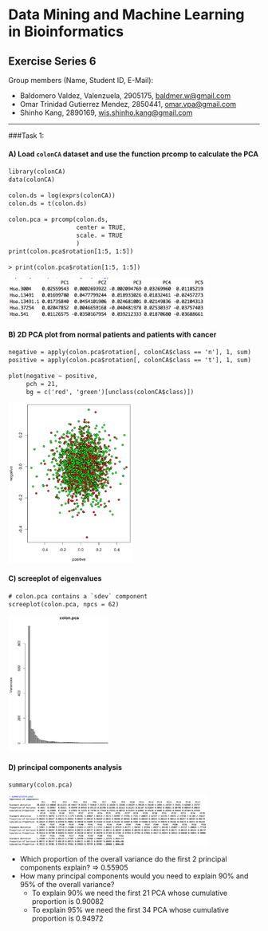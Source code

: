 # Data Mining and Machine Learning in Bioinformatics  
## Exercise Series 6

Group members (Name, Student ID, E-Mail):  

* Baldomero Valdez,  Valenzuela, 2905175, baldmer.w@gmail.com
* Omar Trinidad Gutierrez Mendez, 2850441, omar.vpa@gmail.com
* Shinho Kang, 2890169, wis.shinho.kang@gmail.com

- - -
###Task 1:	
#### A) Load `colonCA` dataset and use the function prcomp to calculate the PCA

	library(colonCA)
	data(colonCA)
	
	colon.ds = log(exprs(colonCA))
	colon.ds = t(colon.ds)
	
	colon.pca = prcomp(colon.ds,
	                   center = TRUE,
	                   scale. = TRUE
	                   )
	print(colon.pca$rotation[1:5, 1:5])
	
	> print(colon.pca$rotation[1:5, 1:5])

<img src="./1a.png" style="width: 400px;"/>

#### B) 2D PCA plot from normal patients and patients with cancer

	negative = apply(colon.pca$rotation[, colonCA$class == 'n'], 1, sum)
	positive = apply(colon.pca$rotation[, colonCA$class == 't'], 1, sum)
	
	plot(negative ~ positive,
	     pch = 21,
	     bg = c('red', 'green')[unclass(colonCA$class)])

<img src="1b.png" style="width: 250px;"/>

#### C) screeplot of eigenvalues

	# colon.pca contains a `sdev` component
	screeplot(colon.pca, npcs = 62)

<img src="1c.png" style="width: 200px;"/>

#### D) principal components analysis
	summary(colon.pca)

<img src="1d.png" style="width: 400px;"/>

* Which proportion of the overall variance do the first 2 principal components explain?  => 0.55905
* How many principal components would you need to explain 90% and 95% of the overall variance?
	* To explain 90% we need the first 21 PCA whose cumulative proportion is 0.90082
	* To explain 95% we need the first 34 PCA whose cumulative proportion is 0.94972

